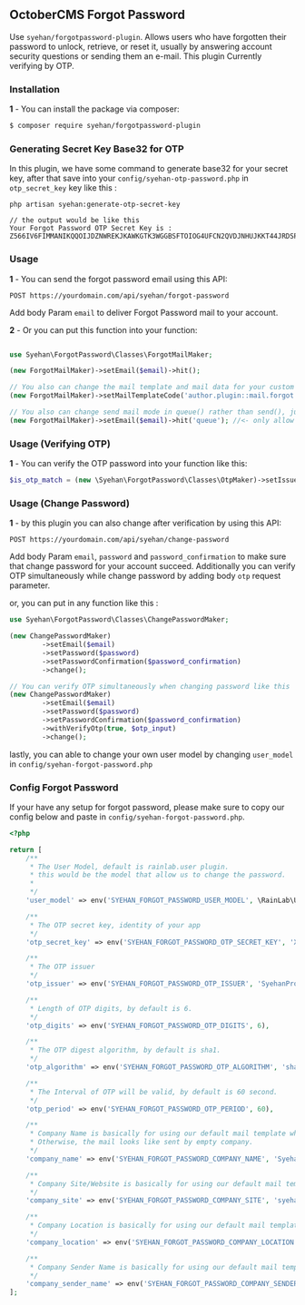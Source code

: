 ## OctoberCMS Forgot Password 

Use `syehan/forgotpassword-plugin`. Allows users who have forgotten their password to unlock, retrieve, or reset it, usually by answering account security questions or sending them an e-mail. This plugin Currently verifying by OTP.


### Installation

**1** - You can install the package via composer:

```bash
$ composer require syehan/forgotpassword-plugin
```

### Generating Secret Key Base32 for OTP

In this plugin, we have some command to generate base32 for your secret key, after that save into your `config/syehan-otp-password.php` in `otp_secret_key` key like this : 

```
php artisan syehan:generate-otp-secret-key

// the output would be like this
Your Forgot Password OTP Secret Key is : Z566IV6FIMMANIKQQOIJDZNWREKJKAWKGTK3WGGBSFTOIOG4UFCN2QVDJNHUJKKT44JRDSPWTX6JNBYDGMIJHLKCD6UM4WJGFIVPU3VSLTXP6J45PG4V5Q2NMKY3H5FCXGXK4BAXHWX4PX3YDC6VYF5EB25GZJCS2LTKED5GA467HIEJHZW6XPVGXPQVMWITQVHILMDQHI7JE
```

### Usage

**1** - You can send the forgot password email using this API:

```
POST https://yourdomain.com/api/syehan/forgot-password
```

Add body Param `email` to deliver Forgot Password mail to your account.

**2** - Or you can put this function into your function: 

```php

use Syehan\ForgotPassword\Classes\ForgotMailMaker;

(new ForgotMailMaker)->setEmail($email)->hit();

// You also can change the mail template and mail data for your custom mail like this below. Also we will ensure that otp code and email user added into your mail data.
(new ForgotMailMaker)->setMailTemplateCode('author.plugin::mail.forgot')->setMailData(['data' => 'test'])->setEmail($email)->hit();

// You also can change send mail mode in queue() rather than send(), just change the var like this :
(new ForgotMailMaker)->setEmail($email)->hit('queue'); //<- only allow set `queue` or `send` mode
```

### Usage (Verifying OTP)

**1** - You can verify the OTP password into your function like this:

```php
$is_otp_match = (new \Syehan\ForgotPassword\Classes\OtpMaker)->setIssuer($email)->verifyOtp($input_otp);
```

### Usage (Change Password)

**1** - by this plugin you can also change after verification by using this API:

```
POST https://yourdomain.com/api/syehan/change-password
```

Add body Param `email`, `password` and `password_confirmation` to make sure that change password for your account succeed. Additionally you can verify OTP simultaneously while change password by adding body `otp` request parameter.

or, you can put in any function like this :

```php
use Syehan\ForgotPassword\Classes\ChangePasswordMaker;

(new ChangePasswordMaker)
        ->setEmail($email)
        ->setPassword($password)
        ->setPasswordConfirmation($password_confirmation)
        ->change();

// You can verify OTP simultaneously when changing password like this
(new ChangePasswordMaker)
        ->setEmail($email)
        ->setPassword($password)
        ->setPasswordConfirmation($password_confirmation)
        ->withVerifyOtp(true, $otp_input)
        ->change();
```

lastly, you can able to change your own user model by changing `user_model` in `config/syehan-forgot-password.php`



### Config Forgot Password


If your have any setup for forgot password, please make sure to copy our config below and paste in `config/syehan-forgot-password.php`.

```php
<?php 

return [
    /**
     * The User Model, default is rainlab.user plugin.
     * this would be the model that allow us to change the password.
     * 
     */
    'user_model' => env('SYEHAN_FORGOT_PASSWORD_USER_MODEL', \RainLab\User\Models\User::class),

    /**
     * The OTP secret key, identity of your app
     */
    'otp_secret_key' => env('SYEHAN_FORGOT_PASSWORD_OTP_SECRET_KEY', 'XFT35ETTPHPIBIAMIUEZ7SRE5K4YZLSQP3LU4DZFWW7NDUSRSGAR3JK2ETCXY4BYQIQQQRLX4GI2ZSUT4YQDWEEPMAMI75IHN6NBKBQYCCKPQZGBTJQJYBIBU4LGEBGMVRUW6XZFVSOUUVRL66NFIZ55CH7GIGWUJ5DMR2JRYCTMXUN2ZMVFCBWEJNOOJIMGLIAGZXIJOVGIY'),

    /**
     * The OTP issuer
     */
    'otp_issuer' => env('SYEHAN_FORGOT_PASSWORD_OTP_ISSUER', 'SyehanProductIssuer'),

    /**
     * Length of OTP digits, by default is 6.
     */
    'otp_digits' => env('SYEHAN_FORGOT_PASSWORD_OTP_DIGITS', 6),

    /**
     * The OTP digest algorithm, by default is sha1.
     */
    'otp_algorithm' => env('SYEHAN_FORGOT_PASSWORD_OTP_ALGORITHM', 'sha1'),

    /**
     * The Interval of OTP will be valid, by default is 60 second.
     */
    'otp_period' => env('SYEHAN_FORGOT_PASSWORD_OTP_PERIOD', 60),

    /**
     * Company Name is basically for using our default mail template which must include the company name.
     * Otherwise, the mail looks like sent by empty company.
     */
    'company_name' => env('SYEHAN_FORGOT_PASSWORD_COMPANY_NAME', 'Syehan Company'), 

    /**
     * Company Site/Website is basically for using our default mail template which must include the company link.
     */
    'company_site' => env('SYEHAN_FORGOT_PASSWORD_COMPANY_SITE', 'syehan.com'), 

    /**
     * Company Location is basically for using our default mail template which must include the company location.
     */
    'company_location' => env('SYEHAN_FORGOT_PASSWORD_COMPANY_LOCATION', 'Jakarta, Indonesia'), 

    /**
     * Company Sender Name is basically for using our default mail template which must include the company sender name.
     */
    'company_sender_name' => env('SYEHAN_FORGOT_PASSWORD_COMPANY_SENDER_NAME', 'Syehan CS'), 
];
```
